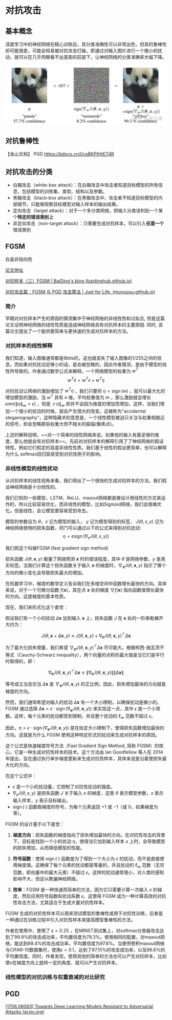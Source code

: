 # 对抗攻击

## 基本概念

深度学习中的神经网络在精心训练后，其分类准确性可以非常出色，但其的鲁棒性却可能很差，可能会轻易被对抗攻击打破。即通过对输入图片进行一个微小的扰动，就可以在几乎肉眼看不出差距的前提下，让神经网络的分类准确率大幅下降。

![img](.assets/v2-e511cadac01049cd14bdfdb3ff1b53cd_1440w.webp)

## 对抗鲁棒性



【金山文档】 PGD
https://kdocs.cn/l/csBKPtHtET4R



## 对抗攻击的分类

- 白箱攻击（white-box attack）：在白箱攻击中攻击者知道目标模型的所有信息，包括模型的训练集、类型、结构以及参数。
- 黑箱攻击（black-box attack）：在黑箱攻击中，攻击者不知道目标模型的内部细节，只能够观察目标模型对输入样本的输出结果。
- 定向攻击（target attack）：对于一个多分类网络，把输入分类误判到一个某个**特定的错误类别上**
- 非定向攻击（non-target attack）：只需要生成对抗样本，可以引入**任意一个**错误类别

## FGSM

白盒非指向性

[论文地址](https://arxiv.org/abs/1412.6572)

[对抗样本（三）FGSM | BaiDing's blog (baidinghub.github.io)](https://baidinghub.github.io/2020/04/03/对抗样本（三）FGSM/#一、论文相关信息)

[对抗攻击篇：FGSM 与 PGD 攻击算法 | Just for Life. (muyuuuu.github.io)](https://muyuuuu.github.io/2021/04/26/DNN-safe-basic/)

### 简介

早期对对抗样本产生的原因的猜测集中于神经网络的非线性性和过拟合, 但是这篇论文证明神经网络的线性性质是造成神经网络具有对抗样本的主要原因. 同时, 该篇论文提出了一个能供更简单与更快速的生成对抗样本的方法。

### 对抗样本的线性解释

我们知道，输入图像通常都是8bits的，这也就丟失了输入图像的1/255之间的信息。而如果对抗扰动足够小的话，是会被忽略的，因此作者猜测，是由于模型的线性所导致的。作者通过数学公式来解释。一个网络模型的权重为 $w^T$
$$
w^T \tilde{x}=w^T x+w^T \eta
$$

对抗扰动让网络的激励增加了 $w^T \eta$ ，我们只要将 $\eta=\operatorname{sign}(w)$ ，就可以最大化的增加模型的激励，当 $w^T$ 具有 $n$ 维，平均权重值为 $m$ ，那么激励就会增长 $\epsilon m n\left(\|\eta\|_{\infty}<\epsilon\right)$ ，但是 $\|\eta\|_{\infty}$ 却并不会因为维度的增加而增加，这样，当我们增加一个很小的扰动的时候，就会产生很大的改变。这被称为"accidental steganography"，这种隐藏术的意思是，一个线性模型被迫只关注与权重相接近的信号，却会忽略那些权重大但不相关的振幅(像素点)。

上述的解释说明，==对一个简单的线性网络来说，如果他的输入有着足够的维度，那么他就会有对抗样本==。先前对对抗样本的解释引用了了神经网络的假设特性，例如它们假定的高度非线性性质。我们基于线性的假设更简单，也可以解释为什么 softmax回归容易受到对抗性例子的影响。



### 非线性模型的线性扰动

从对抗样本的线性视角来看，我们得出了一个很快的生成对抗样本的方法。我们假设神经网络是十分线性的。

我们已知的一些模型，LSTM、ReLU、maxout网络都是被设计用线性的方式来运作的，所以比较容易优化，而非线性的模型，比如Sigmoid网络，我们会很难优化。但是线性，会让模型更容易受到攻击。

模型的参数设为 $\theta ， x$ 记为模型的输入， $y$ 记为模型得到的标签， $J(\theta, x, y)$ 记为神经网络使用的损失函数，同门可以通过以下的公式来得到对抗扰动:
$$
\eta=\epsilon \operatorname{sign}\left(\nabla_x J(\theta, x, y)\right)
$$

我们把这个叫做FGSM (fast gradient sign method)



损失函数 $J(\theta, \boldsymbol{x}, y)$ 衡量了网络预测 $\boldsymbol{x}$ 时的错误程度，其中 $\theta$ 是网络参数，$y$ 是真实标签。当我们计算这个损失函数关于输入 $\boldsymbol{x}$ 的梯度时，$\nabla_{\boldsymbol{x}} J(\theta, \boldsymbol{x}, y)$ 指示了哪个方向的微小变化会导致损失最大的增加。

在机器学习中，梯度的数学定义告诉我们在多维空间中函数增长最快的方向。具体来说，对于一个可微分函数 $f(\boldsymbol{x})$，其在点 $\boldsymbol{x}$ 处的梯度 $\nabla f(\boldsymbol{x})$ 指向函数值增长最快的方向。这是梯度的基本性质。

现在，我们来形式化这个直觉：

假设我们有一个小的扰动 $\Delta \boldsymbol{x}$ 加到输入 $\boldsymbol{x}$ 上，损失函数 $J$ 在 $\boldsymbol{x}$ 处的一阶泰勒展开大约为：

$$
J(\theta, \boldsymbol{x} + \Delta \boldsymbol{x}, y) \approx J(\theta, \boldsymbol{x}, y) + \nabla_{\boldsymbol{x}} J(\theta, \boldsymbol{x}, y)^\top \Delta \boldsymbol{x}
$$

为了最大化损失增量，我们希望 $\nabla_{\boldsymbol{x}} J(\theta, \boldsymbol{x}, y)^\top \Delta \boldsymbol{x}$ 尽可能大。根据柯西-施瓦茨不等式（Cauchy-Schwarz inequality），两个向量的点积的最大值是当它们是平行时取得的，即：

$$
\nabla_{\boldsymbol{x}} J(\theta, \boldsymbol{x}, y)^\top \Delta \boldsymbol{x} \leq \|\nabla_{\boldsymbol{x}} J(\theta, \boldsymbol{x}, y)\| \|\Delta \boldsymbol{x}\|
$$

等号成立当且仅当 $\Delta \boldsymbol{x}$ 是 $\nabla_{\boldsymbol{x}} J(\theta, \boldsymbol{x}, y)$ 的正比例，因此，损失增加最快的方向就是梯度的方向。

然而，我们通常希望对输入的扰动 $\Delta \boldsymbol{x}$ 有一个大小限制，以确保扰动是微小的。FGSM 通过选择 $\Delta \boldsymbol{x} = \epsilon \cdot \operatorname{sign}(\nabla_{\boldsymbol{x}} J(\theta, \boldsymbol{x}, y))$ 来实现这一点，其中 $\epsilon$ 是一个小常数。这样，每个元素的扰动都受到限制，并且整个扰动的 $\ell_\infty$ 范数不超过 $\epsilon$。

因此，$\eta = \epsilon \cdot \operatorname{sign}(\nabla_{\boldsymbol{x}} J(\theta, \boldsymbol{x}, y))$ 是在给定大小限制下，使得损失函数增加最快的方向。这就是为什么 FGSM 使用这种特定形式的扰动来生成对抗样本的原因。

这个公式是快速梯度符号方法（Fast Gradient Sign Method, 简称 FGSM）的核心，它是一种生成对抗性样本的技术。这个方法由 Ian Goodfellow 等人在 2014 年提出，旨在通过执行单步梯度更新来生成对抗性样本，具体来说是沿着使损失最大化的方向。

在这个公式中：

- $\epsilon$ 是一个小的扰动量，它控制了对抗性扰动的强度。
- $\nabla_x J(\theta, x, y)$ 是损失函数 $J$ 关于输入 $x$ 的梯度，这里 $\theta$ 表示模型参数，$x$ 表示输入样本，$y$ 表示目标输出。
- $\operatorname{sign}(\cdot)$ 函数取梯度的符号，为每个元素返回 $+1$ 或 $-1$（或 $0$，如果梯度为零）。

FGSM 的设计基于以下直觉：

1. **梯度方向**：损失函数的梯度指向了损失增加最快的方向。在对抗性攻击的背景下，目标是找到一个小的扰动 $\eta$，使得当它加到输入样本 $x$ 上时，会导致模型的损失增加，从而降低模型的性能。

2. **符号函数**：使用 $\operatorname{sign}(\cdot)$ 函数是为了得到一个大小为 $\epsilon$ 的扰动，而不是直接使用梯度值。这确保了每个元素的扰动都是等量的，并且扰动的 $\ell_\infty$ 范数（无穷范数，即向量中的最大元素）不超过 $\epsilon$。这样的扰动通常很小，对人类的感知影响不大，但足以欺骗神经网络。

3. **效率**：FGSM 是一种快速而简单的方法，因为它只需要计算一次输入 $x$ 的梯度，然后应用符号函数和扰动系数 $\epsilon$。这使得 FGSM 成为一种计算高效的对抗性攻击方法，尤其适合于生成大量对抗性样本。

FGSM 生成的对抗性样本可以用来测试模型的鲁棒性或用于对抗性训练，后者是一种通过在训练过程中引入对抗性样本来提高模型鲁棒性的方法。

 作者在使用中，使用了 $\epsilon=0.25$ ，在MINST测试集上，对softmax分类器攻击达到了99.9%的攻击成功率，平均置信度为79.3%。使用相同的配置，对maxout网络，能达到89.4%的攻击成功率，平均置信度为97.6%。当使用卷积maxout网络与CIFAR-10数据集时，使用$\epsilon=0.1$，达到了87.15%的攻击成功率，以及96.6%的平均置信度。同时，作者发现，使用其他的简单的方法也可以产生对抗样本，比如使x在梯度方向上旋转一定的角度，就可以产生对抗样本。

### **线性模型的对抗训练与权重衰减的对比研究**

## PGD

[[1706.06083\] Towards Deep Learning Models Resistant to Adversarial Attacks (arxiv.org)](https://arxiv.org/abs/1706.06083)